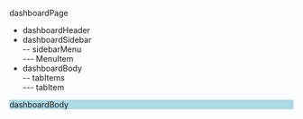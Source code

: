 dashboardPage  
* dashboardHeader  
* dashboardSidebar  
-- sidebarMenu  
--- MenuItem  
* dashboardBody  
-- tabItems  
--- tabItem  

<div style="background-color:lightblue">
dashboardBody
</div>
